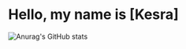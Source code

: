 # Hello, my name is [Kesra]


![Anurag's GitHub stats](https://github-readme-stats.vercel.app/api?username=reiskasra&show_icons=true&theme=gruvbox)
